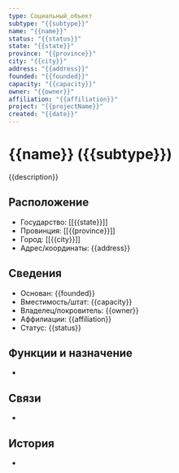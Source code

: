```yaml
---
type: Социальный_объект
subtype: "{{subtype}}"
name: "{{name}}"
status: "{{status}}"
state: "{{state}}"
province: "{{province}}"
city: "{{city}}"
address: "{{address}}"
founded: "{{founded}}"
capacity: "{{capacity}}"
owner: "{{owner}}"
affiliation: "{{affiliation}}"
project: "{{projectName}}"
created: "{{date}}"
---
```


# {{name}} ({{subtype}})

{{description}}

## Расположение
- Государство: [[{{state}}]]
- Провинция: [[{{province}}]]
- Город: [[{{city}}]]
- Адрес/координаты: {{address}}

## Сведения
- Основан: {{founded}}
- Вместимость/штат: {{capacity}}
- Владелец/покровитель: {{owner}}
- Аффилиации: {{affiliation}}
- Статус: {{status}}

## Функции и назначение
- 

## Связи
- 

## История
- 


